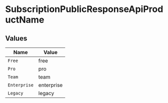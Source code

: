 # SubscriptionPublicResponseApiProductName


## Values

| Name         | Value        |
| ------------ | ------------ |
| `Free`       | free         |
| `Pro`        | pro          |
| `Team`       | team         |
| `Enterprise` | enterprise   |
| `Legacy`     | legacy       |